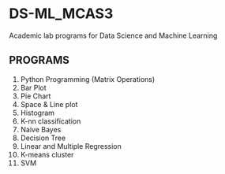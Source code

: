# DS-ML_MCAS3
Academic lab programs for Data Science and Machine Learning

PROGRAMS
-----------
1. Python Programming (Matrix Operations)
2. Bar Plot
3. Pie Chart
4. Space & Line plot
5. Histogram
6. K-nn classification
7. Naive Bayes
8. Decision Tree
9. Linear and Multiple Regression
10. K-means cluster
11. SVM
